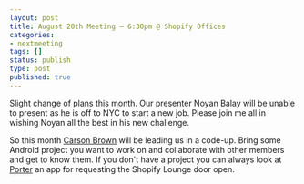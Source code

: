 ```yaml
---
layout: post
title: August 20th Meeting – 6:30pm @ Shopify Offices
categories:
- nextmeeting
tags: []
status: publish
type: post
published: true
---
```

Slight change of plans this month. Our presenter Noyan Balay will be unable to present as he is off to NYC to start a new job. 
Please join me all in wishing Noyan all the best in his new challenge.

So this month [Carson Brown](https://twitter.com/carson_) will be leading us in a code-up. Bring some Android project you want to work on and collaborate 
with other members and get to know them. If you don't have a project you can always look at 
[Porter](https://github.com/ottawaandroid/porter) an app for requesting the Shopify Lounge door open.
